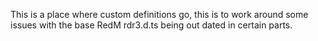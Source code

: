 This is a place where custom definitions go, this is to work around some issues
with the base RedM rdr3.d.ts being out dated in certain parts.
